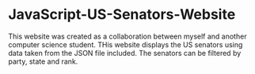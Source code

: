 # JavaScript-US-Senators-Website
This website was created as a collaboration between myself and another computer science student.
THis website displays the US senators using data taken from the JSON file included. The senators can be filtered by party, state and rank.
